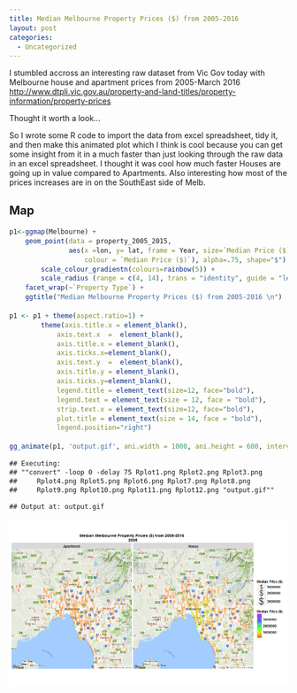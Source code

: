 ```yaml
---
title: Median Melbourne Property Prices ($) from 2005-2016
layout: post
categories:
  - Uncategorized
---
```

I stumbled accross an interesting raw dataset from Vic Gov today with Melbourne house and apartment prices from 2005-March 2016 http://www.dtpli.vic.gov.au/property-and-land-titles/property-information/property-prices

Thought it worth a look... 

So I wrote some R code to import the data from excel spreadsheet, tidy it, and then make this animated plot which I think is cool because you can get some insight from it in a much faster than just looking through the raw data in an excel spreadsheet. I thought it was cool how much faster Houses are going up in value compared to Apartments. Also interesting how most of the prices increases are in on the SouthEast side of Melb. 

## Map

```r
p1<-ggmap(Melbourne) + 
    geom_point(data = property_2005_2015, 
               aes(x =lon, y= lat, frame = Year, size=`Median Price ($)`, 
                   colour = `Median Price ($)`), alpha=.75, shape="$") +
        scale_colour_gradientn(colours=rainbow(5)) +
        scale_radius (range = c(4, 14), trans = "identity", guide = "legend") +
    facet_wrap(~`Property Type`) +
    ggtitle("Median Melbourne Property Prices ($) from 2005-2016 \n")

p1 <- p1 + theme(aspect.ratio=1) +
        theme(axis.title.x = element_blank(), 
            axis.text.x  =  element_blank(),
            axis.title.x = element_blank(),
            axis.ticks.x=element_blank(),
            axis.text.y  =  element_blank(), 
            axis.title.y = element_blank(),
            axis.ticks.y=element_blank(),
            legend.title = element_text(size=12, face="bold"),
            legend.text = element_text(size = 12, face = "bold"),
            strip.text.x = element_text(size=12, face="bold"),
            plot.title = element_text(size = 14, face = "bold"),
            legend.position="right")  

gg_animate(p1, 'output.gif', ani.width = 1000, ani.height = 600, interval = 0.75)
```

```
## Executing: 
## ""convert" -loop 0 -delay 75 Rplot1.png Rplot2.png Rplot3.png
##     Rplot4.png Rplot5.png Rplot6.png Rplot7.png Rplot8.png
##     Rplot9.png Rplot10.png Rplot11.png Rplot12.png "output.gif""
```

```
## Output at: output.gif
```

![](https://github.com/DanielPNewman/MelbournePropertyPrices/blob/master/output.gif)

